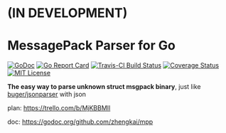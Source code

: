 # (IN DEVELOPMENT)
# MessagePack Parser for Go

[![GoDoc](https://godoc.org/github.com/zhengkai/mpp?status.svg)](https://godoc.org/github.com/zhengkai/mpp)
[![Go Report Card](https://goreportcard.com/badge/github.com/zhengkai/mpp)](https://goreportcard.com/report/github.com/zhengkai/mpp)
[![Travis-CI Build Status](https://api.travis-ci.org/zhengkai/mpp.svg?branch=master)](https://travis-ci.org/zhengkai/mpp)
[![Coverage Status](https://coveralls.io/repos/github/zhengkai/mpp/badge.svg?branch=master)](https://coveralls.io/github/zhengkai/mpp?branch=master)
[![MIT License](https://img.shields.io/badge/License-MIT-yellow.svg)](https://github.com/zhengkai/mpp/blob/master/LICENSE)

**The easy way to parse unknown struct msgpack binary**, just like [buger/jsonparser](https://github.com/buger/jsonparser) with json

plan: https://trello.com/b/MjKBBMIl

doc: https://godoc.org/github.com/zhengkai/mpp

